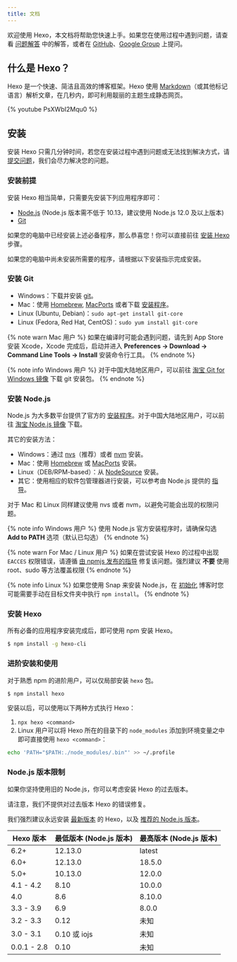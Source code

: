 ```yaml
---
title: 文档
---
```


欢迎使用 Hexo，本文档将帮助您快速上手。如果您在使用过程中遇到问题，请查看 [问题解答](troubleshooting.html) 中的解答，或者在 [GitHub](https://github.com/hexojs/hexo/issues)、[Google Group](https://groups.google.com/group/hexo) 上提问。

## 什么是 Hexo？

Hexo 是一个快速、简洁且高效的博客框架。Hexo 使用 [Markdown](http://daringfireball.net/projects/markdown/)（或其他标记语言）解析文章，在几秒内，即可利用靓丽的主题生成静态网页。

{% youtube PsXWbI2Mqu0 %}

## 安装

安装 Hexo 只需几分钟时间，若您在安装过程中遇到问题或无法找到解决方式，请 [提交问题](https://github.com/hexojs/hexo/issues)，我们会尽力解决您的问题。

### 安装前提

安装 Hexo 相当简单，只需要先安装下列应用程序即可：

- [Node.js](http://nodejs.org/) (Node.js 版本需不低于 10.13，建议使用 Node.js 12.0 及以上版本)
- [Git](http://git-scm.com/)

如果您的电脑中已经安装上述必备程序，那么恭喜您！你可以直接前往 [安装 Hexo](#安装-Hexo) 步骤。

如果您的电脑中尚未安装所需要的程序，请根据以下安装指示完成安装。

### 安装 Git

- Windows：下载并安装 [git](https://git-scm.com/download/win)。
- Mac：使用 [Homebrew](http://mxcl.github.com/homebrew/), [MacPorts](http://www.macports.org/) 或者下载 [安装程序](http://sourceforge.net/projects/git-osx-installer/)。
- Linux (Ubuntu, Debian)：`sudo apt-get install git-core`
- Linux (Fedora, Red Hat, CentOS)：`sudo yum install git-core`

{% note warn Mac 用户 %}
如果在编译时可能会遇到问题，请先到 App Store 安装 Xcode，Xcode 完成后，启动并进入 **Preferences -> Download -> Command Line Tools -> Install** 安装命令行工具。
{% endnote %}

{% note info Windows 用户 %}
对于中国大陆地区用户，可以前往 [淘宝 Git for Windows 镜像](https://npmmirror.com/mirrors/git-for-windows/) 下载 git 安装包。
{% endnote %}

### 安装 Node.js

Node.js 为大多数平台提供了官方的 [安装程序](https://nodejs.org/zh-cn/download/)。对于中国大陆地区用户，可以前往 [淘宝 Node.js 镜像](https://npmmirror.com/mirrors/node/) 下载。

其它的安装方法：

- Windows：通过 [nvs](https://github.com/jasongin/nvs/)（推荐）或者 [nvm](https://github.com/nvm-sh/nvm) 安装。
- Mac：使用 [Homebrew](https://brew.sh/) 或 [MacPorts](http://www.macports.org/) 安装。
- Linux（DEB/RPM-based）：从 [NodeSource](https://github.com/nodesource/distributions) 安装。
- 其它：使用相应的软件包管理器进行安装，可以参考由 Node.js 提供的 [指导](https://nodejs.org/zh-cn/download/package-manager/)。

对于 Mac 和 Linux 同样建议使用 nvs 或者 nvm，以避免可能会出现的权限问题。

{% note info Windows 用户 %}
使用 Node.js 官方安装程序时，请确保勾选 **Add to PATH** 选项（默认已勾选）
{% endnote %}

{% note warn For Mac / Linux 用户 %}
如果在尝试安装 Hexo 的过程中出现 `EACCES` 权限错误，请遵循 [由 npmjs 发布的指导](https://docs.npmjs.com/resolving-eacces-permissions-errors-when-installing-packages-globally) 修复该问题。强烈建议 **不要** 使用 root、sudo 等方法覆盖权限
{% endnote %}

{% note info Linux %}
如果您使用 Snap 来安装 Node.js，在 [初始化](/zh-cn/docs/commands#init) 博客时您可能需要手动在目标文件夹中执行 `npm install`。
{% endnote %}

### 安装 Hexo

所有必备的应用程序安装完成后，即可使用 npm 安装 Hexo。

``` bash
$ npm install -g hexo-cli
```

### 进阶安装和使用

对于熟悉 npm 的进阶用户，可以仅局部安装 `hexo` 包。

``` bash
$ npm install hexo
```

安装以后，可以使用以下两种方式执行 Hexo：

1. `npx hexo <command>`
2. Linux 用户可以将 Hexo 所在的目录下的 `node_modules` 添加到环境变量之中即可直接使用 `hexo <command>`：

  ``` bash
  echo 'PATH="$PATH:./node_modules/.bin"' >> ~/.profile
  ```

### Node.js 版本限制
如果你坚持使用旧的 Node.js，你可以考虑安装 Hexo 的过去版本。

请注意，我们不提供对过去版本 Hexo 的错误修复。

我们强烈建议永远安装 [最新版本](https://www.npmjs.com/package/hexo?activeTab=versions) 的 Hexo，以及 [推荐的 Node.js 版本](#安装前提)。

Hexo 版本 | 最低版本 (Node.js 版本) | 最高版本 (Node.js 版本)
--- | --- | ---
6.2+ | 12.13.0 | latest
6.0+ | 12.13.0 | 18.5.0
5.0+ | 10.13.0 | 12.0.0
4.1 - 4.2 | 8.10 | 10.0.0
4.0 | 8.6 | 8.10.0
3.3 - 3.9 | 6.9 | 8.0.0
3.2 - 3.3 | 0.12 | 未知
3.0 - 3.1 | 0.10 或 iojs | 未知
0.0.1 - 2.8 | 0.10 | 未知
